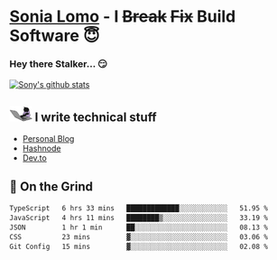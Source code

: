 # [Sonia Lomo](https://sonylomo.github.io/) - I ~~Break~~ ~~Fix~~ Build Software 😇
### Hey there Stalker... 😏 

<a href="https://github.com/sonylomo/github-readme-stats">
  <img align="center" src="https://media.giphy.com/media/lU05nFSW6Y2A/giphy.gif" alt="Sony's github stats" />
</a>

## <img src="assets/devcat.gif" width="40"> I write technical stuff
- [Personal Blog](https://www.sonylomo.dev/blog)
- [Hashnode](https://sonylomo.hashnode.dev/)
- [Dev.to](https://dev.to/sonylomo)

## 🤡 On the Grind
<!--START_SECTION:waka-->

```txt
TypeScript   6 hrs 33 mins   █████████████░░░░░░░░░░░░   51.95 %
JavaScript   4 hrs 11 mins   ████████▒░░░░░░░░░░░░░░░░   33.19 %
JSON         1 hr 1 min      ██░░░░░░░░░░░░░░░░░░░░░░░   08.13 %
CSS          23 mins         ▓░░░░░░░░░░░░░░░░░░░░░░░░   03.06 %
Git Config   15 mins         ▓░░░░░░░░░░░░░░░░░░░░░░░░   02.08 %
```

<!--END_SECTION:waka-->
